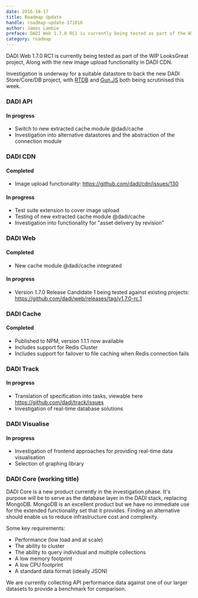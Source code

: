 ```yaml
---
date: 2016-10-17
title: Roadmap Update
handle: roadmap-update-171016
author: James Lambie
preface: DADI Web 1.7.0 RC1 is currently being tested as part of the WIP LooksGreat project, Along with the new image upload functionality in DADI CDN.
category: roadmap
---
```


DADI Web 1.7.0 RC1 is currently being tested as part of the WIP LooksGreat project, Along with the new image upload functionality in DADI CDN.

Investigation is underway for a suitable datastore to back the new DADI Store/Core/DB project, with [RTDB](https://github.com/chicagozer/rtdb) and [Gun.JS](gun.js.org) both being scrutinised this week. 

### DADI API

#### In progress

* Switch to new extracted cache module @dadi/cache
* Investigation into alternative datastores and the abstraction of the connection module

### DADI CDN

#### Completed

* Image upload functionality: https://github.com/dadi/cdn/issues/130

#### In progress

* Test suite extension to cover image upload
* Testing of new extracted cache module @dadi/cache
* Investigation into functionality for "asset delivery by revision"

### DADI Web

#### Completed

* New cache module @dadi/cache integrated

#### In progress

* Version 1.7.0 Release Candidate 1 being tested against existing projects: https://github.com/dadi/web/releases/tag/v1.7.0-rc.1

### DADI Cache

#### Completed

* Published to NPM, version 1.1.1 now available
* Includes support for Redis Cluster
* Includes support for failover to file caching when Redis connection fails

### DADI Track

#### In progress

* Translation of specification into tasks, viewable here https://github.com/dadi/track/issues
* Investigation of real-time database solutions

### DADI Visualise

#### In progress

* Investigation of frontend approaches for providing real-time data visualisation
* Selection of graphing library

### DADI Core (working title)

DADI Core is a new product currently in the investigation phase. It's purpose will be to serve as the database layer
in the DADI stack, replacing MongoDB. MongoDB is an excellent product but we have no immediate use for the extended
functionality set that it provides. Finding an alternative should enable us to reduce infrastructure cost and complexity.

Some key requirements:

- Performance (low load and at scale)
- The ability to cluster
- The ability to query individual and multiple collections
- A low memory footprint
- A low CPU footprint
- A standard data format (ideally JSON)

We are currently collecting API performance data against one of our larger datasets to provide a benchmark
for comparison.